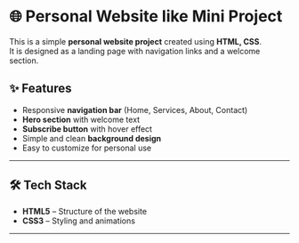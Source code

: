 # 🌐 Personal Website like Mini Project

This is a simple **personal website project** created using **HTML, CSS**.  
It is designed as a landing page with navigation links and a welcome section.  


## ✨ Features  
- Responsive **navigation bar** (Home, Services, About, Contact)  
- **Hero section** with welcome text  
- **Subscribe button** with hover effect  
- Simple and clean **background design**  
- Easy to customize for personal use  

---

## 🛠️ Tech Stack  
- **HTML5** – Structure of the website  
- **CSS3** – Styling and animations  

---


